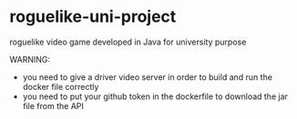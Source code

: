# roguelike-uni-project
roguelike video game developed in Java for university purpose

WARNING:

- you need to give a driver video server in order to build and run the docker file correctly 
- you need to put your github token in the dockerfile to download the jar file from the API
